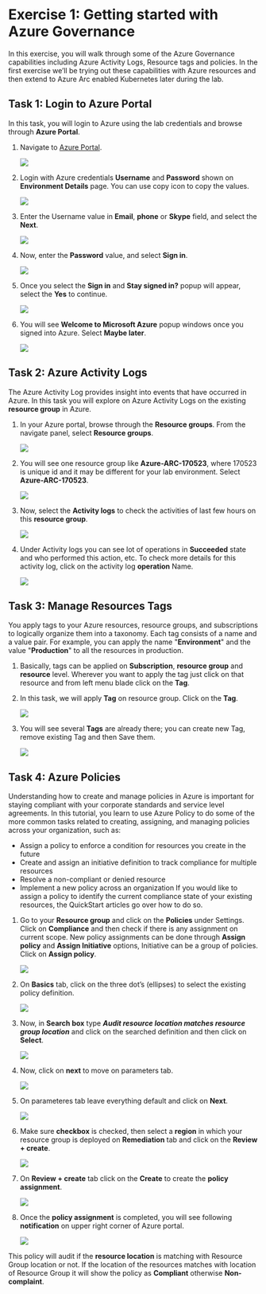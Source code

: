 # Exercise 1: Getting started with Azure Governance 

In this exercise, you will walk through some of the Azure Governance capabilities including Azure Activity Logs, Resource tags and policies. In the first exercise we’ll be trying out these capabilities with Azure resources and then extend to Azure Arc enabled Kubernetes later during the lab.  
## Task 1: Login to Azure Portal
In this task, you will login to Azure using the lab credentials and browse through **Azure Portal**.
1. Navigate to [Azure Portal](https://portal.azure.com/).

   ![](./images/azurePortal.png)

2. Login with Azure credentials **Username** and **Password** shown on **Environment Details** page. You can use copy icon to copy the values.

   ![](./images/AzureCredentials.png)

3. Enter the Username value in **Email**, **phone** or **Skype** field, and select the **Next**. 

   ![](./images/logintoAzure.png)

4. Now, enter the **Password** value, and select **Sign in**.

   ![](./images/enterAzurePassword.png)

5. Once you select the **Sign in** and **Stay signed in?** popup will appear, select the **Yes** to continue.
 
   ![](./images/staySignInPopup.png)

6. You will see **Welcome to Microsoft Azure** popup windows once you signed into Azure. Select **Maybe later**.
 
   ![](./images/WelcomeToAzurePopup.png)
	
## Task 2: Azure Activity Logs
The Azure Activity Log provides insight into events that have occurred in Azure. In this task you will explore on Azure Activity Logs on the existing **resource group** in Azure. 
1. In your Azure portal, browse through the **Resource groups**. From the navigate panel, select **Resource groups**.

   ![](./images/lunchResourceGroup.png)

2. You will see one resource group like **Azure-ARC-170523**, where 170523 is unique id and it may be different for your lab
environment. Select **Azure-ARC-170523**.

   ![](./images/azure-arc-170523.png) 

3. Now, select the **Activity logs** to check the activities of last few hours on this **resource group**.
 
   ![](./images/azure-arc-1705231.png)

4. Under Activity logs you can see lot of operations in **Succeeded** state and who performed this action, etc. To check more details for this activity log, click on the activity log **operation** Name. 

   ![](./images/arc-0036.png)
 
## Task 3: Manage Resources Tags
You apply tags to your Azure resources, resource groups, and subscriptions to logically organize them into a taxonomy. Each tag consists of a name and a value pair. For example, you can apply the name "**Environment**" and the value "**Production**" to all the resources in production.
1. Basically, tags can be applied on **Subscription**, **resource group** and **resource** level. Wherever you want to apply the tag just click on that resource and from left menu blade click on the **Tag**.
2. In this task, we will apply **Tag** on resource group. Click on the **Tag**.

   ![](./images/azure-arc-171289.png)
 
3. You will see several **Tags** are already there; you can create new Tag, remove existing Tag and then Save them.

   ![](./images/arc-0037.png)
        
## Task 4: Azure Policies
Understanding how to create and manage policies in Azure is important for staying compliant with your corporate standards and service level agreements. In this tutorial, you learn to use Azure Policy to do some of the more common tasks related to creating, assigning, and managing policies across your organization, such as:

  * Assign a policy to enforce a condition for resources you create in the future
  * Create and assign an initiative definition to track compliance for multiple resources
  * Resolve a non-compliant or denied resource
  * Implement a new policy across an organization
If you would like to assign a policy to identify the current compliance state of your existing resources, the QuickStart articles go over how to do so.
1. Go to your **Resource group** and click on the **Policies** under Settings. Click on **Compliance** and then check if there is any assignment on current scope. New policy assignments can be done through **Assign policy** and **Assign Initiative** options, Initiative can be a group of policies. Click on **Assign policy**.

   ![](./images/arc-0039.png)

2. On **Basics** tab, click on the three dot’s (ellipses) to select the existing policy definition.

   ![](./images/azure-arc-1771.png) 

3. Now, in **Search box** type ***Audit resource location matches resource group location*** and click on the searched definition and then click on **Select**.

   ![](./images/azure-arc-1772-1.png) 

4. Now, click on **next** to move on parameters tab.

   ![](./images/azure-arc-1773-1.png) 

5. On parameteres tab leave everything default and click on **Next**.

   ![](./images/azure-arc-1775-1.png) 

6. Make sure **checkbox** is checked, then select a **region** in which your resource group is deployed on **Remediation** tab and click on the **Review + create**.

   ![](./images/azure-arc-1776-1.png)

7. On **Review + create** tab click on the **Create** to create the **policy assignment**.

   ![](./images/azure-arc-1777-1.png)
   
8. Once the **policy assignment** is completed, you will see following **notification** on upper right corner of Azure portal.

   ![](./images/azure-arc-1777-2.png)
   
This policy will audit if the **resource location** is matching with Resource Group location or not. If the location of the resources matches with location of Resource Group it will show the policy as **Compliant** otherwise **Non-complaint**. 

